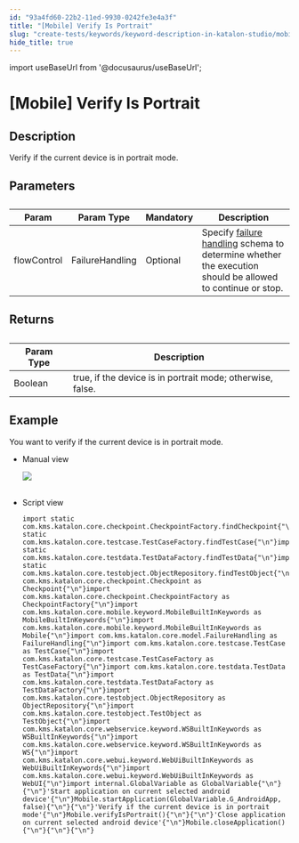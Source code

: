```yaml
---
id: "93a4fd60-22b2-11ed-9930-0242fe3e4a3f"
title: "[Mobile] Verify Is Portrait"
slug: "create-tests/keywords/keyword-description-in-katalon-studio/mobile-keywords/mobile-verify-is-portrait"
hide_title: true
---
```

import useBaseUrl from '@docusaurus/useBaseUrl';


# <a id="id_0" class="anchor_top_offset"/><a id="ariaid-title1" class="anchor_top_offset"/>[Mobile] Verify Is Portrait


## <a id="id_0__id_1" class="anchor_top_offset"/>Description  

              
<p xmlns="http://www.w3.org/1999/xhtml" className="p">Verify if the current device is in portrait mode.</p> 
      

## <a id="id_0__id_2" class="anchor_top_offset"/>Parameters  

              
<table xmlns="http://www.w3.org/1999/xhtml" className="table anchor_top_offset" id="id_0__09140f57-974e-4f3d-924c-a6dae15e8035"><caption /><thead className="thead"><tr className><th className="entry anchor_top_offset" id="id_0__09140f57-974e-4f3d-924c-a6dae15e8035__entry__1">Param</th><th className="entry anchor_top_offset" id="id_0__09140f57-974e-4f3d-924c-a6dae15e8035__entry__2">Param Type</th><th className="entry anchor_top_offset" id="id_0__09140f57-974e-4f3d-924c-a6dae15e8035__entry__3">Mandatory</th><th className="entry anchor_top_offset" id="id_0__09140f57-974e-4f3d-924c-a6dae15e8035__entry__4">Description</th></tr></thead><tbody className="tbody"><tr className><td className="entry" headers="id_0__09140f57-974e-4f3d-924c-a6dae15e8035__entry__1 id_0__09140f57-974e-4f3d-924c-a6dae15e8035__entry__2 id_0__09140f57-974e-4f3d-924c-a6dae15e8035__entry__3 id_0__09140f57-974e-4f3d-924c-a6dae15e8035__entry__4 ">flowControl</td><td className="entry" headers="id_0__09140f57-974e-4f3d-924c-a6dae15e8035__entry__1 id_0__09140f57-974e-4f3d-924c-a6dae15e8035__entry__2 id_0__09140f57-974e-4f3d-924c-a6dae15e8035__entry__3 id_0__09140f57-974e-4f3d-924c-a6dae15e8035__entry__4 ">FailureHandling</td><td className="entry" headers="id_0__09140f57-974e-4f3d-924c-a6dae15e8035__entry__1 id_0__09140f57-974e-4f3d-924c-a6dae15e8035__entry__2 id_0__09140f57-974e-4f3d-924c-a6dae15e8035__entry__3 id_0__09140f57-974e-4f3d-924c-a6dae15e8035__entry__4 ">Optional</td><td className="entry" headers="id_0__09140f57-974e-4f3d-924c-a6dae15e8035__entry__1 id_0__09140f57-974e-4f3d-924c-a6dae15e8035__entry__2 id_0__09140f57-974e-4f3d-924c-a6dae15e8035__entry__3 id_0__09140f57-974e-4f3d-924c-a6dae15e8035__entry__4 ">Specify <a className="xref" href="/maintain/configure-failure-handling-settings-in-katalon-studio">failure handling</a> schema to         determine whether the execution should be allowed to continue or         stop.</td></tr></tbody></table> 
      

## <a id="id_0__id_3" class="anchor_top_offset"/>Returns

              
<table xmlns="http://www.w3.org/1999/xhtml" className="table anchor_top_offset" id="id_0__82bbedff-f46b-4437-9567-02304bbd2fac"><caption /><thead className="thead"><tr className><th className="entry anchor_top_offset" id="id_0__82bbedff-f46b-4437-9567-02304bbd2fac__entry__1">Param Type</th><th className="entry anchor_top_offset" id="id_0__82bbedff-f46b-4437-9567-02304bbd2fac__entry__2">Description</th></tr></thead><tbody className="tbody"><tr className><td className="entry" headers="id_0__82bbedff-f46b-4437-9567-02304bbd2fac__entry__1 id_0__82bbedff-f46b-4437-9567-02304bbd2fac__entry__2 ">Boolean</td><td className="entry" headers="id_0__82bbedff-f46b-4437-9567-02304bbd2fac__entry__1 id_0__82bbedff-f46b-4437-9567-02304bbd2fac__entry__2 ">true, if the device is in portrait mode; otherwise, false.</td></tr></tbody></table> 
      

## <a id="id_0__id_4" class="anchor_top_offset"/>Example 

              
<p xmlns="http://www.w3.org/1999/xhtml" className="p">You want to verify if the current device is in portrait   mode.</p> 
      
<ul xmlns="http://www.w3.org/1999/xhtml" className="ul"><li className="li">     <p className="p">Manual view</p>     <p className="p">       <img className="image" src={useBaseUrl("https://github.com/katalon-studio/docs-images/raw/master/katalon-studio/docs/mobile-verify-is-portrait/image2017-3-3-153A133A45.png")} /><br /><br />     </p>   </li><li className="li">     <p className="p">Script view </p>     <pre className="pre codeblock"><code>import static com.kms.katalon.core.checkpoint.CheckpointFactory.findCheckpoint{"\n"}import static com.kms.katalon.core.testcase.TestCaseFactory.findTestCase{"\n"}import static com.kms.katalon.core.testdata.TestDataFactory.findTestData{"\n"}import static com.kms.katalon.core.testobject.ObjectRepository.findTestObject{"\n"}import com.kms.katalon.core.checkpoint.Checkpoint as Checkpoint{"\n"}import com.kms.katalon.core.checkpoint.CheckpointFactory as CheckpointFactory{"\n"}import com.kms.katalon.core.mobile.keyword.MobileBuiltInKeywords as MobileBuiltInKeywords{"\n"}import com.kms.katalon.core.mobile.keyword.MobileBuiltInKeywords as Mobile{"\n"}import com.kms.katalon.core.model.FailureHandling as FailureHandling{"\n"}import com.kms.katalon.core.testcase.TestCase as TestCase{"\n"}import com.kms.katalon.core.testcase.TestCaseFactory as TestCaseFactory{"\n"}import com.kms.katalon.core.testdata.TestData as TestData{"\n"}import com.kms.katalon.core.testdata.TestDataFactory as TestDataFactory{"\n"}import com.kms.katalon.core.testobject.ObjectRepository as ObjectRepository{"\n"}import com.kms.katalon.core.testobject.TestObject as TestObject{"\n"}import com.kms.katalon.core.webservice.keyword.WSBuiltInKeywords as WSBuiltInKeywords{"\n"}import com.kms.katalon.core.webservice.keyword.WSBuiltInKeywords as WS{"\n"}import com.kms.katalon.core.webui.keyword.WebUiBuiltInKeywords as WebUiBuiltInKeywords{"\n"}import com.kms.katalon.core.webui.keyword.WebUiBuiltInKeywords as WebUI{"\n"}import internal.GlobalVariable as GlobalVariable{"\n"}{"\n"}'Start application on current selected android device'{"\n"}Mobile.startApplication(GlobalVariable.G_AndroidApp, false){"\n"}{"\n"}'Verify if the current device is in portrait mode'{"\n"}Mobile.verifyIsPortrait(){"\n"}{"\n"}'Close application on current selected android device'{"\n"}Mobile.closeApplication(){"\n"}{"\n"}{"\n"}</code></pre>   </li></ul> 
      

